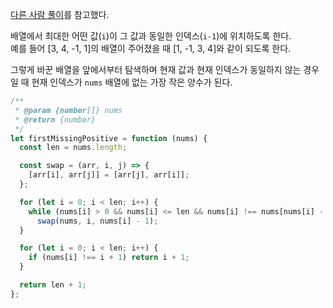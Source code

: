 [다른 사람 풀이](https://leetcode.com/problems/first-missing-positive/solutions/4925619/hard-easy-positioning-elements-at-correct-index/?envType=featured-list&envId=top-interview-questions?envType=featured-list&envId=top-interview-questions)를 참고했다.

배열에서 최대한 어떤 값(`i`)이 그 값과 동일한 인덱스(`i-1`)에 위치하도록 한다.  
예를 들어 [3, 4, -1, 1]의 배열이 주어졌을 때 [1, -1, 3, 4]와 같이 되도록 한다.

그렇게 바꾼 배열을 앞에서부터 탐색하며 현재 값과 현재 인덱스가 동일하지 않는 경우일 때 현재 인덱스가 `nums` 배열에 없는 가장 작은 양수가 된다.

```js
/**
 * @param {number[]} nums
 * @return {number}
 */
let firstMissingPositive = function (nums) {
  const len = nums.length;

  const swap = (arr, i, j) => {
    [arr[i], arr[j]] = [arr[j], arr[i]];
  };

  for (let i = 0; i < len; i++) {
    while (nums[i] > 0 && nums[i] <= len && nums[i] !== nums[nums[i] - 1])
      swap(nums, i, nums[i] - 1);
  }

  for (let i = 0; i < len; i++) {
    if (nums[i] !== i + 1) return i + 1;
  }

  return len + 1;
};
```
